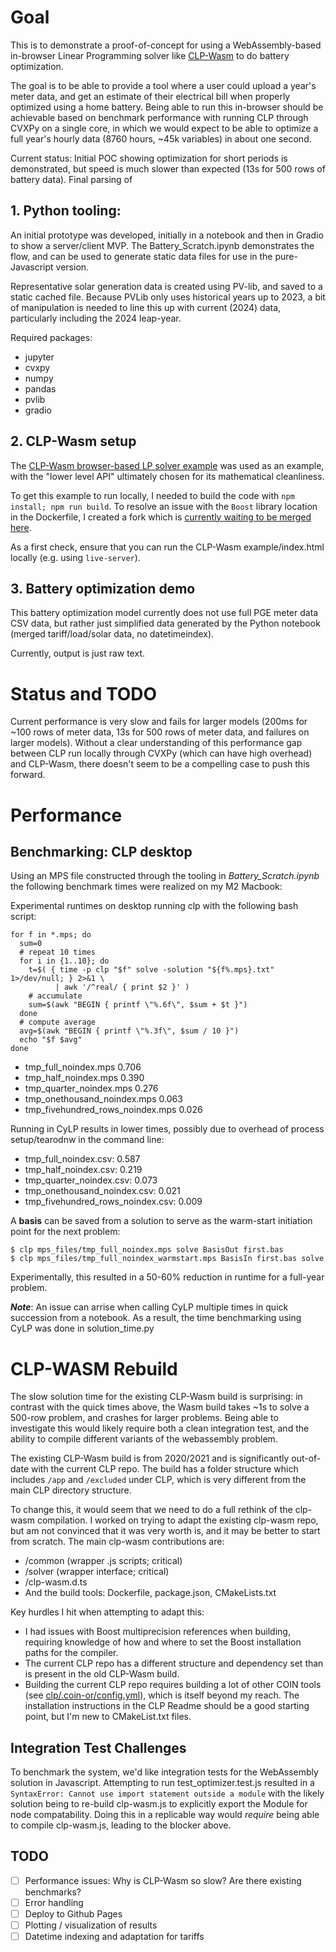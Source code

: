 # Goal

This is to demonstrate a proof-of-concept for using a WebAssembly-based in-browser Linear Programming solver like [CLP-Wasm](https://github.com/centrifuge/clp-wasm) to do battery optimization.

The goal is to be able to provide a tool where a user could upload a year's meter data, and get an estimate of their electrical bill when properly optimized using a home battery.  Being able to run this in-browser should be achievable based on benchmark performance with running CLP through CVXPy on a single core, in which we would expect to be able to optimize a full year's hourly data (8760 hours, ~45k variables) in about one second.

Current status: Initial POC showing optimization for short periods is demonstrated, but speed is much slower than expected (13s for 500 rows of battery data). Final parsing of 

## 1. Python tooling:
An initial prototype was developed, initially in a notebook and then in Gradio to show a server/client MVP.  The Battery_Scratch.ipynb demonstrates the flow, and can be used to generate static data files for use in the pure-Javascript version.

Representative solar generation data is created using PV-lib, and saved to a static cached file.  Because PVLib only uses historical years up to 2023, a bit of manipulation is needed to line this up with current (2024) data, particularly including the 2024 leap-year.

Required packages:
- jupyter
- cvxpy
- numpy
- pandas
- pvlib
- gradio


## 2. CLP-Wasm setup

The [CLP-Wasm browser-based LP solver example](https://centrifuge.github.io/clp-wasm/) was used as an example, with the "lower level API" ultimately chosen for its mathematical cleanliness.

To get this example to run locally, I needed to build the code with `npm install; npm run build`. To resolve an issue with the `Boost` library location in the Dockerfile, I created a fork which is [currently waiting to be merged here](https://github.com/emunsing/clp-wasm/tree/update_boost_version). 

As a first check, ensure that you can run the CLP-Wasm example/index.html locally (e.g. using `live-server`).

## 3. Battery optimization demo

This battery optimization model currently does not use full PGE meter data CSV data, but rather just simplified data generated by the Python notebook (merged tariff/load/solar data, no datetimeindex). 

Currently, output is just raw text.

# Status and TODO

Current performance is very slow and fails for larger models (200ms for ~100 rows of meter data, 13s for 500 rows of meter data, and failures on larger models). Without a clear understanding of this performance gap between CLP run locally through CVXPy (which can have high overhead) and CLP-Wasm, there doesn't seem to be a compelling case to push this forward.

# Performance

## Benchmarking: CLP desktop

Using an MPS file constructed through the tooling in *Battery_Scratch.ipynb* the following benchmark times were realized on my M2 Macbook:

Experimental runtimes on desktop running clp with the following bash script:

```
for f in *.mps; do
  sum=0
  # repeat 10 times
  for i in {1..10}; do
    t=$( { time -p clp "$f" solve -solution "${f%.mps}.txt" 1>/dev/null; } 2>&1 \
          | awk '/^real/ { print $2 }' )
    # accumulate
    sum=$(awk "BEGIN { printf \"%.6f\", $sum + $t }")
  done
  # compute average
  avg=$(awk "BEGIN { printf \"%.3f\", $sum / 10 }")
  echo "$f $avg"
done
```

- tmp_full_noindex.mps 0.706  
- tmp_half_noindex.mps 0.390  
- tmp_quarter_noindex.mps 0.276  
- tmp_onethousand_noindex.mps 0.063  
- tmp_fivehundred_rows_noindex.mps 0.026  

Running in CyLP results in lower times, possibly due to overhead of process setup/tearodnw in the command line:
- tmp_full_noindex.csv: 0.587
- tmp_half_noindex.csv: 0.219
- tmp_quarter_noindex.csv: 0.073
- tmp_onethousand_noindex.csv: 0.021
- tmp_fivehundred_rows_noindex.csv: 0.009

A **basis** can be saved from a solution to serve as the warm-start initiation point for the next problem:
```
$ clp mps_files/tmp_full_noindex.mps solve BasisOut first.bas
$ clp mps_files/tmp_full_noindex_warmstart.mps BasisIn first.bas solve
```

Experimentally, this resulted in a 50-60% reduction in runtime for a full-year problem.

***Note***: An issue can arrise when calling CyLP multiple times in quick succession from a notebook.  As a result, the time benchmarking using CyLP was done in solution_time.py


# CLP-WASM Rebuild

The slow solution time for the existing CLP-Wasm build is surprising: in contrast with the quick times above, the Wasm build takes ~1s to solve a 500-row problem, and crashes for larger problems.  Being able to investigate this would likely require both a clean integration test, and the ability to compile different variants of the webassembly problem.

The existing CLP-Wasm build is from 2020/2021 and is significantly out-of-date with the current CLP repo.  The build has a folder structure which includes `/app` and `/excluded` under CLP, which is very different from the main CLP directory structure.  

To change this, it would seem that we need to do a full rethink of the clp-wasm compilation.  I worked on trying to adapt the existing clp-wasm repo, but am not convinced that it was very worth is, and it may be better to start from scratch.  The main clp-wasm contributions are:
- /common (wrapper .js scripts; critical)
- /solver (wrapper interface; critical)
- /clp-wasm.d.ts 
- And the build tools: Dockerfile, package.json, CMakeLists.txt

Key hurdles I hit when attempting to adapt this:
- I had issues with Boost multiprecision references when building, requiring knowledge of how and where to set the Boost installation paths for the compiler.
- The current CLP repo has a different structure and dependency set than is present in the old CLP-Wasm build.
- Building the current CLP repo requires building a lot of other COIN tools (see [clp/.coin-or/config.yml](https://github.com/coin-or/Clp/blob/master/.coin-or/config.yml)), which is itself beyond my reach.  The installation instructions in the CLP Readme should be a good starting point, but I'm new to CMakeList.txt files.

## Integration Test Challenges
To benchmark the system, we'd like integration tests for the WebAssembly solution in Javascript.  Attempting to run test_optimizer.test.js resulted in a `SyntaxError: Cannot use import statement outside a module` with the likely solution being to re-build clp-wasm.js to explicitly export the Module for node compatability.  Doing this in a replicable way would *require* being able to compile clp-wasm.js, leading to the blocker above.


## TODO

- [ ] Performance issues: Why is CLP-Wasm so slow? Are there existing benchmarks?
- [ ] Error handling
- [ ] Deploy to Github Pages
- [ ] Plotting / visualization of results
- [ ] Datetime indexing and adaptation for tariffs
